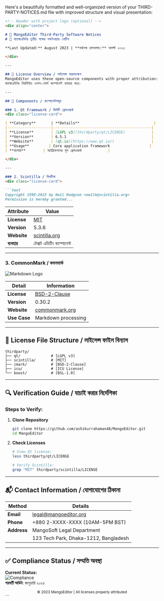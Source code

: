 Here's a beautifully formatted and well-organized version of your THIRD-PARTY-NOTICES.md file with improved structure and visual presentation:

```markdown
<!-- Header with project logo (optional) -->
<div align="center">

# 🥭 MangoEditor Third-Party Software Notices  
# 🥭 ম্যাঙ্গোএডিটর তৃতীয় পক্ষের সফটওয়্যার নোটিশ

**Last Updated:** August 2023 | **সর্বশেষ হালনাগাদ:** আগস্ট ২০২৩  

</div>

---

## 📜 License Overview / লাইসেন্স সারসংক্ষেপ
MangoEditor uses these open-source components with proper attribution:  
ম্যাঙ্গোএডিটর নিম্নলিখিত ওপেন-সোর্স কম্পোনেন্ট ব্যবহার করে:

---

## 🧩 Components / কম্পোনেন্টসমূহ

### 1. Qt Framework / কিউটি ফ্রেমওয়ার্ক
<div class="license-card">

| **Category**       | **Details**                                  |
|--------------------|---------------------------------------------|
| **License**        | [LGPL v3](thirdparty/qt/LICENSE)            |
| **Version**        | 6.5.1                                       |
| **Website**        | [qt.io](https://www.qt.io/)                 |
| **Usage**         | Core application framework                  |
| **বাংলায়**        | অ্যাপ্লিকেশনের মূল ফ্রেমওয়ার্ক            |

</div>

---

### 2. Scintilla / সিনটিলা
<div class="license-card">

```text
Copyright 1998-2023 by Neil Hodgson <neilh@scintilla.org>
Permission is hereby granted...
```

| **Attribute**      | **Value**                                   |
|--------------------|---------------------------------------------|
| **License**        | [MIT](thirdparty/scintilla/LICENSE)        |
| **Version**        | 5.3.6                                      |
| **Website**        | [scintilla.org](https://www.scintilla.org/)|
| **ব্যবহার**       | টেক্সট এডিটিং কম্পোনেন্ট                   |

</div>

---

### 3. CommonMark / কমনমার্ক
<div class="license-card">

![Markdown Logo](https://via.placeholder.com/50x50?text=MD) <!-- Replace with actual logo -->

| **Detail**         | **Information**                             |
|--------------------|---------------------------------------------|
| **License**        | [BSD-2-Clause](thirdparty/cmark/LICENSE)   |
| **Version**        | 0.30.2                                     |
| **Website**        | [commonmark.org](https://commonmark.org/)  |
| **Use Case**       | Markdown processing                        |

</div>

---

## 📂 License File Structure / লাইসেন্স ফাইল বিন্যাস
```tree
thirdparty/
├── qt/              # [LGPL v3]
├── scintilla/       # [MIT]
├── cmark/           # [BSD-2-Clause]
├── icu/             # [ICU License]
└── boost/           # [BSL-1.0]
```

---

## 🔍 Verification Guide / যাচাই করার নির্দেশিকা
### Steps to Verify:
1. **Clone Repository**  
   ```bash
   git clone https://github.com/ashikurrahaman48/MangoEditor.git
   cd MangoEditor
   ```

2. **Check Licenses**  
   ```bash
   # View Qt license:
   less thirdparty/qt/LICENSE
   
   # Verify Scintilla:
   grep "MIT" thirdparty/scintilla/LICENSE
   ```

---

## 📬 Contact Information / যোগাযোগের ঠিকানা
<div class="contact-card">

| **Method**        | **Details**                              |
|-------------------|-----------------------------------------|
| **Email**         | legal@mangoeditor.org                   |
| **Phone**         | +880 2-XXXX-XXXX (10AM-5PM BST)        |
| **Address**       | MangoSoft Legal Department             |
|                   | 123 Tech Park, Dhaka-1212, Bangladesh  |

</div>

---

## ✅ Compliance Status / সম্মতি অবস্থা
**Current Status:**  
![Compliance](https://img.shields.io/badge/License_Status-Compliant-green)  
**পরবর্তী অডিট:** জানুয়ারি ২০২৫  

<div align="center">
<small>© 2023 MangoEditor | All licenses properly attributed</small>
</div>
```


